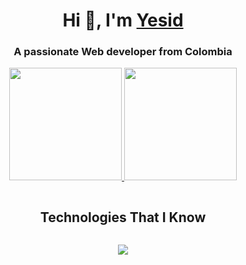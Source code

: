 <h1 align="center">Hi 👋, I'm <a href="#" target="blank">
Yesid</a></h1>
<h3 align="center">A passionate Web developer from Colombia</h3>
    
<p align="center">
<a href="https://github.com/yesidexe">
  <img height="180em" src="https://github-readme-stats.vercel.app/api?username=yesidexe&show_icons=true&cache_seconds=86400&theme=github_dark&rank_icon=github"/>
  <img height="180em" src="https://github-readme-stats.vercel.app/api/top-langs/?username=yesidexe&layout=compact&langs_count=8&theme=github_dark"/>    
</a>
</p>

<div align="center">
    <h2 style="display: inline-block">Technologies That I Know</h2>
</div>
<p align="center">
  <a href="https://skillicons.dev">
    <img src="https://skillicons.dev/icons?i=git,github,html,css,js,react,ts,nextjs,redux,astro,postgres,py" />
  </a>
</p>
